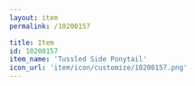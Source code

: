 ```yaml
---
layout: item
permalink: /10200157

title: Item
id: 10200157
item_name: 'Tussled Side Ponytail'
icon_url: 'item/icon/customize/10200157.png'
---
```

